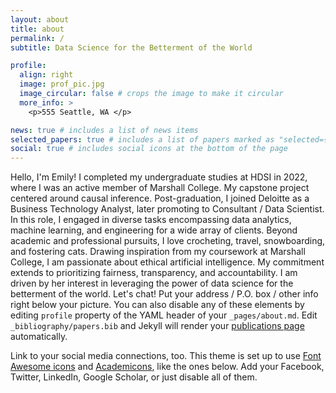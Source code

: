 ```yaml
---
layout: about
title: about
permalink: /
subtitle: Data Science for the Betterment of the World

profile:
  align: right
  image: prof_pic.jpg
  image_circular: false # crops the image to make it circular
  more_info: >
    <p>555 Seattle, WA </p>

news: true # includes a list of news items
selected_papers: true # includes a list of papers marked as "selected={true}"
social: true # includes social icons at the bottom of the page
---
```


Hello, I'm Emily! I completed my undergraduate studies at HDSI in 2022, where I was an active member of Marshall College. My capstone project centered around causal inference. Post-graduation, I joined Deloitte as a Business Technology Analyst, later promoting to Consultant / Data Scientist. In this role, I engaged in diverse tasks encompassing data analytics, machine learning, and engineering for a wide array of clients. Beyond academic and professional pursuits, I love crocheting, travel, snowboarding, and fostering cats. Drawing inspiration from my coursework at Marshall College, I am passionate about ethical artificial intelligence. My commitment extends to prioritizing fairness, transparency, and accountability. I am driven by her interest in leveraging the power of data science for the betterment of the world. Let's chat!
Put your address / P.O. box / other info right below your picture. You can also disable any of these elements by editing `profile` property of the YAML header of your `_pages/about.md`. Edit `_bibliography/papers.bib` and Jekyll will render your [publications page](/al-folio/publications/) automatically.

Link to your social media connections, too. This theme is set up to use [Font Awesome icons](https://fontawesome.com/) and [Academicons](https://jpswalsh.github.io/academicons/), like the ones below. Add your Facebook, Twitter, LinkedIn, Google Scholar, or just disable all of them.
